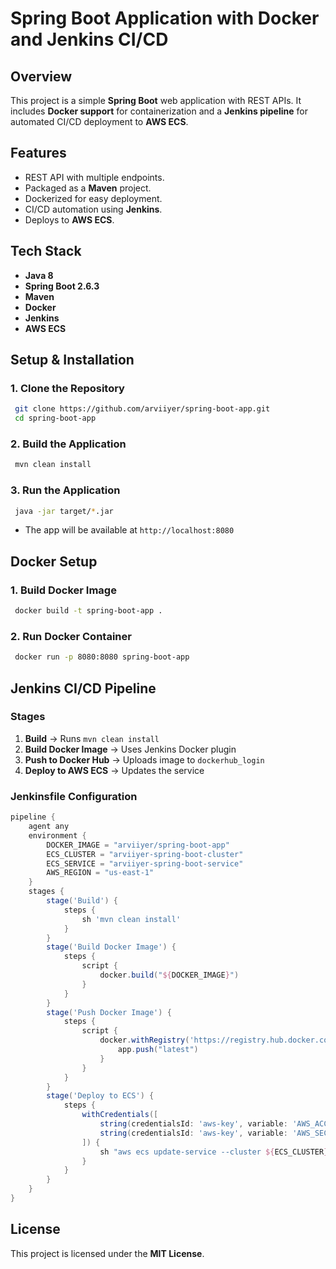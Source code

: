 # Spring Boot Application with Docker and Jenkins CI/CD

## Overview
This project is a simple **Spring Boot** web application with REST APIs. It includes **Docker support** for containerization and a **Jenkins pipeline** for automated CI/CD deployment to **AWS ECS**.

## Features
- REST API with multiple endpoints.
- Packaged as a **Maven** project.
- Dockerized for easy deployment.
- CI/CD automation using **Jenkins**.
- Deploys to **AWS ECS**.

## Tech Stack
- **Java 8**
- **Spring Boot 2.6.3**
- **Maven**
- **Docker**
- **Jenkins**
- **AWS ECS**

## Setup & Installation
### **1. Clone the Repository**
```sh
 git clone https://github.com/arviiyer/spring-boot-app.git
 cd spring-boot-app
```

### **2. Build the Application**
```sh
 mvn clean install
```

### **3. Run the Application**
```sh
 java -jar target/*.jar
```
- The app will be available at `http://localhost:8080`

## Docker Setup
### **1. Build Docker Image**
```sh
 docker build -t spring-boot-app .
```
### **2. Run Docker Container**
```sh
 docker run -p 8080:8080 spring-boot-app
```

## Jenkins CI/CD Pipeline
### **Stages**
1. **Build** → Runs `mvn clean install`
2. **Build Docker Image** → Uses Jenkins Docker plugin
3. **Push to Docker Hub** → Uploads image to `dockerhub_login`
4. **Deploy to AWS ECS** → Updates the service

### **Jenkinsfile Configuration**
```groovy
pipeline {
    agent any
    environment {
        DOCKER_IMAGE = "arviiyer/spring-boot-app"
        ECS_CLUSTER = "arviiyer-spring-boot-cluster"
        ECS_SERVICE = "arviiyer-spring-boot-service"
        AWS_REGION = "us-east-1"
    }
    stages {
        stage('Build') {
            steps {
                sh 'mvn clean install'
            }
        }
        stage('Build Docker Image') {
            steps {
                script {
                    docker.build("${DOCKER_IMAGE}")
                }
            }
        }
        stage('Push Docker Image') {
            steps {
                script {
                    docker.withRegistry('https://registry.hub.docker.com', 'dockerhub_login') {
                        app.push("latest")
                    }
                }
            }
        }
        stage('Deploy to ECS') {
            steps {
                withCredentials([
                    string(credentialsId: 'aws-key', variable: 'AWS_ACCESS_KEY_ID'),
                    string(credentialsId: 'aws-key', variable: 'AWS_SECRET_ACCESS_KEY')
                ]) {
                    sh "aws ecs update-service --cluster ${ECS_CLUSTER} --service ${ECS_SERVICE} --force-new-deployment --region ${AWS_REGION}"
                }
            }
        }
    }
}
```

## License
This project is licensed under the **MIT License**.
